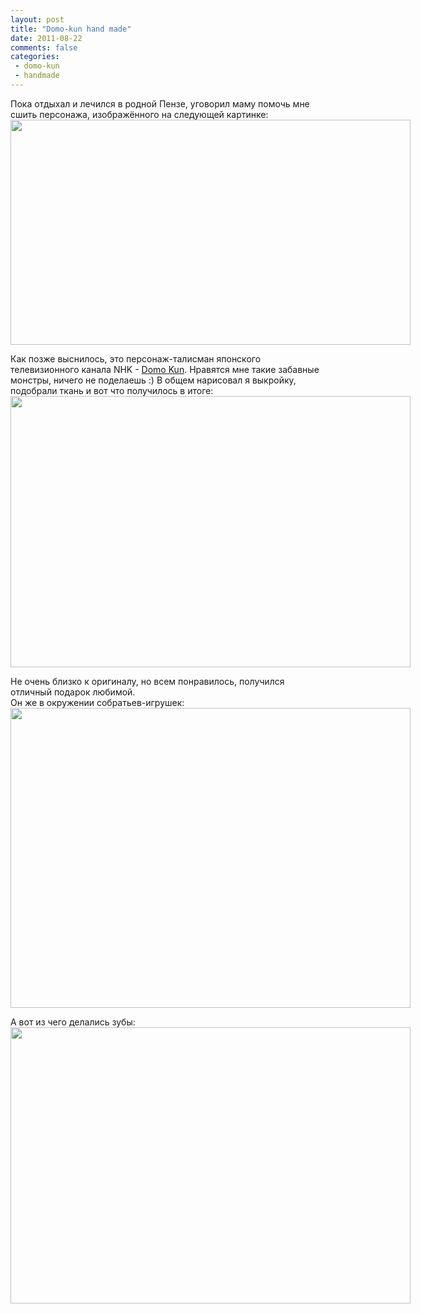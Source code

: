 ```yaml
---
layout: post
title: "Domo-kun hand made"
date: 2011-08-22
comments: false
categories:
 - domo-kun
 - handmade
---
```



Пока отдыхал и лечился в родной Пензе, уговорил маму помочь мне сшить персонажа, изображённого на следующей картинке: <br /><a href="http://3.bp.blogspot.com/-aZBtd55w0Zo/TlFlLoedqJI/AAAAAAAAC_s/Rf8puH-0U3I/s1600/domo%2Bkun.jpg" imageanchor="1" style="clear: left; float: left; margin-bottom: 1em; margin-right: 1em;"><img border="0" height="360" src="http://3.bp.blogspot.com/-aZBtd55w0Zo/TlFlLoedqJI/AAAAAAAAC_s/Rf8puH-0U3I/s640/domo%2Bkun.jpg" width="640" /></a></div>Как позже выснилось, это персонаж-талисман японского телевизионного канала NHK - <a href="http://en.wikipedia.org/wiki/Domo_%28NHK%29">Domo Kun</a>. Нравятся мне такие забавные монстры, ничего не поделаешь :)  В общем нарисовал я выкройку, подобрали ткань и вот что получилось в итоге:<br /><a href="http://3.bp.blogspot.com/-c1M9kscFuCM/TlFpsYg5uLI/AAAAAAAAC_w/M7Thx-7w8ec/s1600/domokun.png" imageanchor="1" style="clear: left; float: left; margin-bottom: 1em; margin-right: 1em;"><img border="0" height="434" src="http://3.bp.blogspot.com/-c1M9kscFuCM/TlFpsYg5uLI/AAAAAAAAC_w/M7Thx-7w8ec/s640/domokun.png" width="640" /></a></div>Не очень близко к оригиналу, но всем понравилось, получился отличный подарок любимой. <br />Он же в окружении собратьев-игрушек: <br /><a href="http://4.bp.blogspot.com/-IzVj2wtMIks/TlFtDgYYkII/AAAAAAAAC_0/qr9f6GkJfJM/s1600/domo2.jpg" imageanchor="1" style="clear: left; float: left; margin-bottom: 1em; margin-right: 1em;"><img border="0" height="480" src="http://4.bp.blogspot.com/-IzVj2wtMIks/TlFtDgYYkII/AAAAAAAAC_0/qr9f6GkJfJM/s640/domo2.jpg" width="640" /></a></div><br />А вот из чего делались зубы:<br /><a href="http://2.bp.blogspot.com/-U5uTw6UHy3k/TlFtmIMLIFI/AAAAAAAAC_4/eldHTcVP7Bc/s1600/tooth.jpg" imageanchor="1" style="clear: left; float: left; margin-bottom: 1em; margin-right: 1em;"><img border="0" height="442" src="http://2.bp.blogspot.com/-U5uTw6UHy3k/TlFtmIMLIFI/AAAAAAAAC_4/eldHTcVP7Bc/s640/tooth.jpg" width="640" /></a></div><br /></div>
